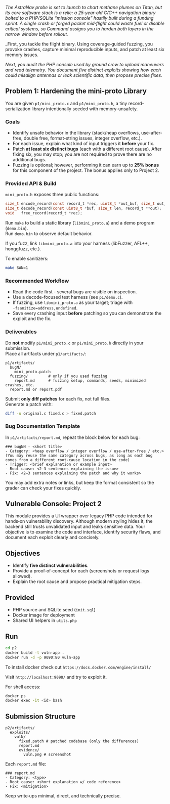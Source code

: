 _The AstraNav probe is set to launch to chart methane plumes on Titan, but its core software stack is a relic: a 25‑year‑old C/C++ navigation binary bolted to a PHP/SQLite “mission console” hastily built during a funding sprint. A single crash or forged packet mid‑flight could waste fuel or disable critical systems, so Command assigns you to harden both layers in the narrow window before rollout._

_First, you tackle the flight binary. Using coverage‑guided fuzzing, you provoke crashes, capture minimal reproducible inputs, and patch at least six memory issues.

_Next, you audit the PHP console used by ground crew to upload maneuvers and read telemetry. You document five distinct exploits showing how each could misalign antennas or leak scientific data, then propose precise fixes._


## Problem 1: Hardening the mini-proto Library

You are given `p1/mini_proto.c` and `p1/mini_proto.h`, a tiny record-serialization library intentionally seeded with memory-unsafety.

### Goals

* Identify unsafe behavior in the library (stack/heap overflows, use-after-free, double free, format-string issues, integer overflow, etc.).
* For each issue, explain what kind of input triggers it **before** your fix.
* Patch **at least six distinct bugs** (each with a different root cause). After fixing six, you may stop; you are not required to prove there are no additional bugs.
* Fuzzing is optional; however, performing it can earn up to **25% bonus** for this component of the project. The bonus applies only to Project 2.

### Provided API & Build

`mini_proto.h` exposes three public functions:

```c
size_t encode_record(const record_t *rec, uint8_t *out_buf, size_t out_cap);
size_t decode_record(const uint8_t *buf, size_t len, record_t **out);
void   free_record(record_t *rec);
```

Run `make` to build a static library (`libmini_proto.a`) and a demo program (`demo.bin`).  
Run `demo.bin` to observe default behavior.

If you fuzz, link `libmini_proto.a` into your harness (libFuzzer, AFL++, honggfuzz, etc.).

To enable sanitizers:

```bash
make SAN=1
```

### Recommended Workflow

* Read the code first - several bugs are visible on inspection.
* Use a decode-focused test harness (see `p1/demo.c`).
* If fuzzing, use `libmini_proto.a` as your target; triage with  
  `-fsanitize=address,undefined`.
* Save every crashing input **before** patching so you can demonstrate the exploit and the fix.

### Deliverables

Do **not** modify `p1/mini_proto.c` or `p1/mini_proto.h` directly in your submission.  
Place all artifacts under `p1/artifacts/`:

```
p1/artifacts/
  bugN/
    mini_proto.patch
  fuzzing/         # only if you used fuzzing
    report.md      # fuzzing setup, commands, seeds, minimized crashes, etc.
  report.md or report.pdf
```

Submit **only diff patches** for each fix, not full files.  
Generate a patch with:

```bash
diff -u original.c fixed.c > fixed.patch
```

### Bug Documentation Template

In `p1/artifacts/report.md`, repeat the block below for each bug:

```
### bugNN - <short title>
- Category: <heap overflow / integer overflow / use-after-free / etc.>
(You may reuse the same category across bugs, as long as each bug comes from a different root-cause location in the code)
- Trigger: <brief explanation or example input>
- Root cause: <2–3 sentences explaining the issue>
- Fix: <2–3 sentences explaining the patch and why it works>
```

You may add extra notes or links, but keep the format consistent so the grader can check your fixes quickly.

## Vulnerable Console: Project 2 

This module provides a UI wrapper over legacy PHP code intended for hands‑on vulnerability discovery. Although modern styling hides it, the backend still trusts unvalidated input and leaks sensitive data. Your objective is to examine the code and interface, identify security flaws, and document each exploit clearly and concisely.

## Objectives

- Identify **five distinct vulnerabilities**.
- Provide a proof‑of‑concept for each (screenshots or request logs allowed).
- Explain the root cause and propose practical mitigation steps.

## Provided

- PHP source and SQLite seed (`init.sql`)
- Docker image for deployment
- Shared UI helpers in `utils.php`

## Run

```bash
cd p2
docker build -t vuln-app .
docker run -d -p 9090:80 vuln-app
```

To install docker check out `https://docs.docker.com/engine/install/`

Visit `http://localhost:9090/` and try to exploit it.

For shell access:

```bash
docker ps
docker exec -it <id> bash
```

## Submission Structure

```
p2/artifacts/
  exploits/
    vulN/
      fixed.patch # patched codebase (only the differences)
      report.md
      evidence/
        vuln.png # screenshot
```

Each `report.md` file:

```
### report.md
- Category: <type>
- Root cause: <short explanation w/ code reference>
- Fix: <mitigation>
```

Keep write‑ups minimal, direct, and technically precise.
